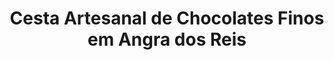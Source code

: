 ---
title: "Cesta Artesanal de Chocolates Finos em Angra dos Reis"
description: "Encante com uma cesta artesanal de chocolates finos em Angra dos Reis. Produtos exclusivos, feitos à mão, para os amantes de chocolate de alta qualidade."
layout: "home.html"
permalink: "/cesta-artesanal-de-chocolates-finos-em-angra-dos-reis/"
---